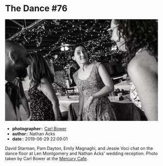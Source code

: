 # The Dance \#76

![David Starman, Pam Dayton, Emily Magnaghi, and Jessie Starman Voci chat](assets/2019-06-29-set-4-the-dance-76.webp)

* **photographer**:: [Carl Bower](https://carlbowerphotos.com)  
* **author**:: Nathan Acks  
* **date**:: 2019-06-29 22:09:01

David Starman, Pam Dayton, Emily Magnaghi, and Jessie Voci chat on the dance floor at Len Montgomery and Nathan Acks' wedding reception. Photo taken by Carl Bower at the [Mercury Cafe](http://mercurycafe.com).
